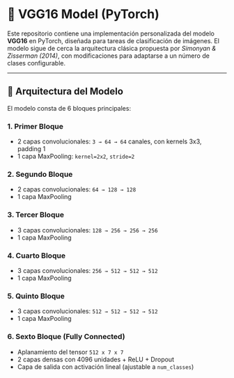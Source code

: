# 🧠 VGG16 Model (PyTorch)

Este repositorio contiene una implementación personalizada del modelo **VGG16** en PyTorch, diseñada para tareas de clasificación de imágenes. El modelo sigue de cerca la arquitectura clásica propuesta por *Simonyan & Zisserman (2014)*, con modificaciones para adaptarse a un número de clases configurable.

---

## 📐 Arquitectura del Modelo

El modelo consta de 6 bloques principales:

### 1. **Primer Bloque**
- 2 capas convolucionales: `3 → 64 → 64` canales, con kernels 3x3, padding 1
- 1 capa MaxPooling: `kernel=2x2`, `stride=2`

### 2. **Segundo Bloque**
- 2 capas convolucionales: `64 → 128 → 128`
- 1 capa MaxPooling

### 3. **Tercer Bloque**
- 3 capas convolucionales: `128 → 256 → 256 → 256`
- 1 capa MaxPooling

### 4. **Cuarto Bloque**
- 3 capas convolucionales: `256 → 512 → 512 → 512`
- 1 capa MaxPooling

### 5. **Quinto Bloque**
- 3 capas convolucionales: `512 → 512 → 512 → 512`
- 1 capa MaxPooling

### 6. **Sexto Bloque (Fully Connected)**
- Aplanamiento del tensor `512 x 7 x 7`
- 2 capas densas con 4096 unidades + ReLU + Dropout
- Capa de salida con activación lineal (ajustable a `num_classes`)
